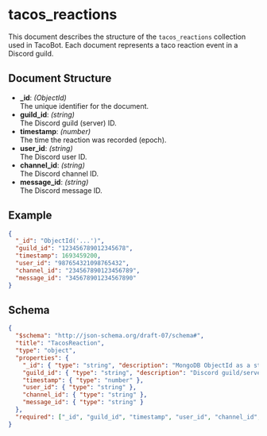 # tacos_reactions

This document describes the structure of the `tacos_reactions` collection used in TacoBot. Each document represents a taco reaction event in a Discord guild.

## Document Structure

- **_id**: *(ObjectId)*  
  The unique identifier for the document.
- **guild_id**: *(string)*  
  The Discord guild (server) ID.
- **timestamp**: *(number)*  
  The time the reaction was recorded (epoch).
- **user_id**: *(string)*  
  The Discord user ID.
- **channel_id**: *(string)*  
  The Discord channel ID.
- **message_id**: *(string)*  
  The Discord message ID.

## Example

```json
{
  "_id": "ObjectId('...')",
  "guild_id": "123456789012345678",
  "timestamp": 1693459200,
  "user_id": "987654321098765432",
  "channel_id": "234567890123456789",
  "message_id": "345678901234567890"
}
```

## Schema

```json
{
  "$schema": "http://json-schema.org/draft-07/schema#",
  "title": "TacosReaction",
  "type": "object",
  "properties": {
    "_id": { "type": "string", "description": "MongoDB ObjectId as a string" },
    "guild_id": { "type": "string", "description": "Discord guild/server ID" },
    "timestamp": { "type": "number" },
    "user_id": { "type": "string" },
    "channel_id": { "type": "string" },
    "message_id": { "type": "string" }
  },
  "required": ["_id", "guild_id", "timestamp", "user_id", "channel_id", "message_id"]
}
```
